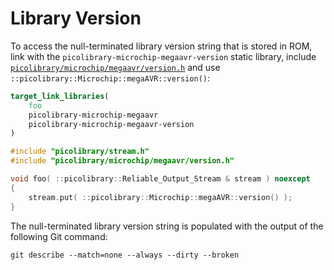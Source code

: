# Library Version
To access the null-terminated library version string that is stored in ROM, link with the
`picolibrary-microchip-megaavr-version` static library, include
[`picolibrary/microchip/megaavr/version.h`](https://github.com/apcountryman/picolibrary-microchip-megaavr/blob/main/include/picolibrary/microchip/megaavr/version.h)
and use `::picolibrary::Microchip::megaAVR::version()`:
```cmake
target_link_libraries(
    foo
    picolibrary-microchip-megaavr
    picolibrary-microchip-megaavr-version
)
```
```c++
#include "picolibrary/stream.h"
#include "picolibrary/microchip/megaavr/version.h"

void foo( ::picolibrary::Reliable_Output_Stream & stream ) noexcept
{
    stream.put( ::picolibrary::Microchip::megaAVR::version() );
}
```
The null-terminated library version string is populated with the output of the following
Git command:
```shell
git describe --match=none --always --dirty --broken
```
